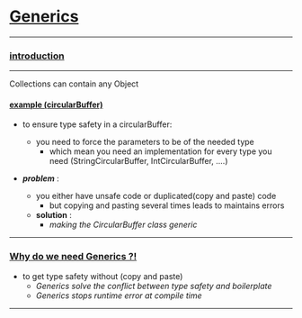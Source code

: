# <u>Generics</u>

-------------

### <u>introduction</u> 

-----
Collections can contain any Object

#### <u>example (circularBuffer)</u> 
- to ensure type safety in a circularBuffer:
    - you need to force the parameters to be of the needed type
        - which mean you need an implementation for every type you need (StringCircularBuffer, IntCircularBuffer, ....)

    
- _**problem**_ :
    - you either have unsafe code or duplicated(copy and paste) code
        - but copying and pasting several times leads to maintains errors
    - **solution** :
        - _making the CircularBuffer class generic_

--------------


### <u>Why do we need Generics ?!</u>
-  to get type safety without (copy and paste)
   - _Generics solve the conflict between type safety and boilerplate_
    - _Generics stops runtime error at compile time_

--------------



